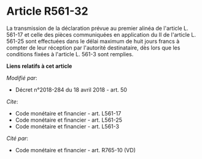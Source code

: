 # Article R561-32

La transmission de la déclaration prévue au premier alinéa de l'article L. 561-17 et celle des pièces communiquées en
application du II de l'article L. 561-25 sont effectuées dans le délai maximum de huit jours francs à compter de leur
réception par l'autorité destinataire, dès lors que les conditions fixées à l'article L. 561-3 sont remplies.

**Liens relatifs à cet article**

_Modifié par_:

  - Décret n°2018-284 du 18 avril 2018 - art. 50

_Cite_:

  - Code monétaire et financier - art. L561-17
  - Code monétaire et financier - art. L561-25
  - Code monétaire et financier - art. L561-3

_Cité par_:

  - Code monétaire et financier - art. R765-10 (VD)
